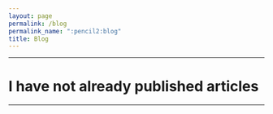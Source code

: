 ```yaml
---
layout: page
permalink: /blog
permalink_name: ":pencil2:blog"
title: Blog
---
```

_______________________________________
# I have not already published articles


_______________________________________
